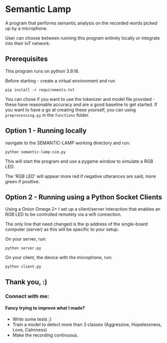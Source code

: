 # Semantic Lamp

A program that performs semantic analysis on the recorded words picked up by a microphone. 

User can choose between running this program entirely locally or integrate into their IoT network. 

## Prerequisites

This program runs on python 3.9.16.

Before starting - create a virtual environment and run 

```
pip install -r requirements.txt
```

You can chose if you want to use the tokenizer and model file provided - these have reasonable accuracy and are a good baseline to get started. 
If you want to have a go at creating these yourself, you can using ```preprocessing.py``` in the ```functions``` folder. 

## Option 1 - Running locally 

navigate to the SEMANTIC-LAMP working directory and run:

```
python semantic-lamp-sim.py
```

This will start the program and use a pygame window to simulate a RGB LED. 

The 'RGB LED' will appear more red if negative utterances are said; more green if positive.

## Option 2 - Running using a Python Socket Clients

Using a Onion Omega 2+ I set up a client/server interaction that enables an RGB LED to be controlled remotely via a wifi connection. 

The only line that need changed is the ip address of the single-board computer (server) as this will be specific to your setup.

On your server, run:
```
python server.py
```
On your client, the device with the microphone, run:
```
python client.py
```

## Thank you, :)

### Connect with me: 

[linkedin]: (https://www.linkedin.com/in/rossalexanderperry/)

#### Fancy trying to improve what I made?
* Write some tests ;) 
* Train a model to detect more than 3 classes (Aggressive, Hopelessness, Love, Calmness)
* Make the recording continuous. 